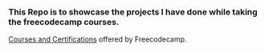 ### This Repo is to showcase the projects I have done while taking the freecodecamp courses.
[Courses and Certifications](https://www.freecodecamp.org/learn) offered by Freecodecamp.
